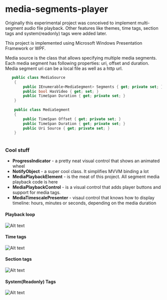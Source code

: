 # media-segments-player

Originally this experimental project was conceived to implement multi-segment audio file playback.
Other features like themes, time tags, section tags and system(readonly) tags were added later.

This project is implemented using Microsoft Windows Presentation Framework or WPF.

Media source is the class that allows specifying multiple media segments. Each media segment has following properties: uri, offset and duration. Media segment uri can be a local file as well as a http url.

```csharp
   public class MediaSource
    {
        public IEnumerable<MediaSegment> Segments { get; private set; }
        public bool HasVideo { get; set; }
        public TimeSpan Duration { get; private set; }
    }
    
    public class MediaSegment
    {
        public TimeSpan Offset { get; private set; }
        public TimeSpan Duration { get; private set; }
        public Uri Source { get; private set; }
    }
    
```

### Cool stuff

* **ProgressIndicator** - a pretty neat visual control that shows an animated wheel
* **NotifyObject** - a super cool class. It simplifies MVVM binding a lot
* **MediaPlaybackElement** - is the meat of this project. All segment media playback code is here
* **MediaPlaybackControl** - is a visual control that adds player buttons and support for media tags.
* **MediaTimescalePresenter** - visaul control that knows how to display timeline: hours, minutes or seconds, depending on the media duration

#### Playback loop
![Alt text](/../images/loop.png?raw=true "Playback loop")

#### Time tags
![Alt text](/../images/time-tag.png?raw=true "Time Tags")

#### Section tags
![Alt text](/../images/section-tag.png?raw=true "Section Tags")

#### System(Readonly) Tags
![Alt text](/../images/system-tags.png?raw=true "System(Readonly) Tags")
